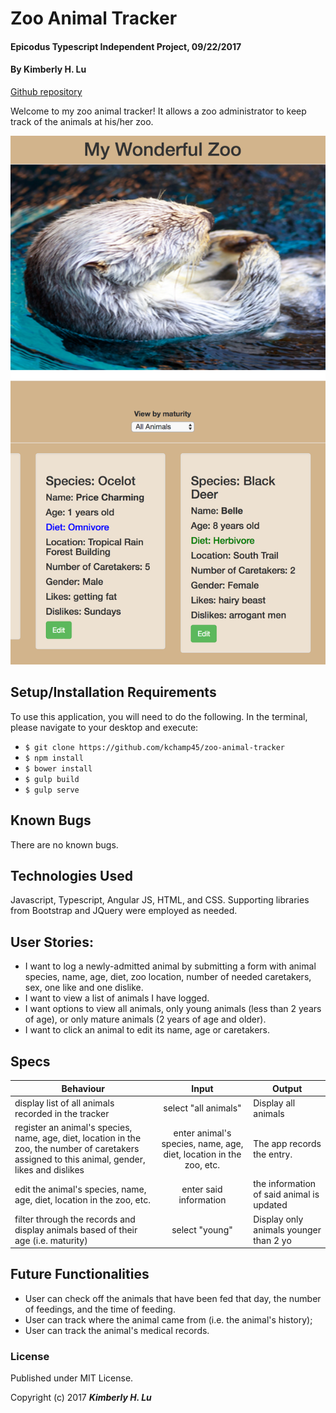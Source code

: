 # Zoo Animal Tracker

#### Epicodus Typescript Independent Project, 09/22/2017

#### By **Kimberly H. Lu**

[Github repository](https://github.com/kchamp45/zoo-animal-tracker)

Welcome to my zoo animal tracker!  It allows a zoo administrator to keep track of the animals at his/her zoo.  

![app-screenshot](https://github.com/kchamp45/zoo-animal-tracker/blob/master/resources/images/Screen%20Shot%202017-09-22%20at%201.40.52%20PM.png)

## Setup/Installation Requirements

To use this application, you will need to do the following.  In the terminal, please navigate to your desktop and execute:
  * `$ git clone https://github.com/kchamp45/zoo-animal-tracker`
  * `$ npm install`
  * `$ bower install`
  * `$ gulp build`
  * `$ gulp serve`

## Known Bugs

There are no known bugs.

## Technologies Used

Javascript, Typescript, Angular JS, HTML, and CSS.  Supporting libraries from Bootstrap and JQuery were employed as needed.

## User Stories:

* I want to log a newly-admitted animal by submitting a form with animal species, name, age, diet, zoo location, number of needed caretakers, sex, one like and one dislike.
* I want to view a list of animals I have logged.
* I want options to view all animals, only young animals (less than 2 years of age), or only mature animals (2 years of age and older).
* I want to click an animal to edit its name, age or caretakers.

## Specs

| Behaviour  | Input | Output |
| ------------- |:-------------:| -----|
| display list of all animals recorded in the tracker   | select "all animals" | Display all animals |
| register an animal's species, name, age, diet, location in the zoo, the number of caretakers assigned to this animal, gender, likes and dislikes | enter animal's species, name, age, diet, location in the zoo, etc.| The app records the entry. |
| edit the animal's species, name, age, diet, location in the zoo, etc. | enter said information | the information of said animal is updated |
| filter through the records and display animals based of their age (i.e. maturity)| select "young" | Display only animals younger than 2 yo|

## Future Functionalities

* User can check off the animals that have been fed that day, the number of feedings, and the time of feeding.
* User can track where the animal came from (i.e. the animal's history);
* User can track the animal's medical records.

### License

Published under MIT License.

Copyright (c) 2017 **_Kimberly H. Lu_**
